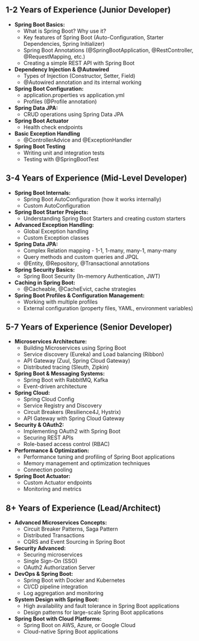 ## **1-2 Years of Experience (Junior Developer)**

- **Spring Boot Basics:**
    - What is Spring Boot? Why use it?
    - Key features of Spring Boot (Auto-Configuration, Starter Dependencies, Spring Initializer)
    - Spring Boot Annotations (@SpringBootApplication, @RestController, @RequestMapping, etc.)
    - Creating a simple REST API with Spring Boot
- **Dependency Injection & @Autowired**
    - Types of Injection (Constructor, Setter, Field)
    - @Autowired annotation and its internal working
- **Spring Boot Configuration:**
    - application.properties vs application.yml
    - Profiles (@Profile annotation)
- **Spring Data JPA:**
    - CRUD operations using Spring Data JPA
- **Spring Boot Actuator**
    - Health check endpoints
- **Basic Exception Handling**
    - @ControllerAdvice and @ExceptionHandler
- **Spring Boot Testing**
    - Writing unit and integration tests
    - Testing with @SpringBootTest

## **3-4 Years of Experience (Mid-Level Developer)**

- **Spring Boot Internals:**
    - Spring Boot AutoConfiguration (how it works internally)
    - Custom AutoConfiguration
- **Spring Boot Starter Projects:**
    - Understanding Spring Boot Starters and creating custom starters
- **Advanced Exception Handling:**
    - Global Exception handling
    - Custom Exception classes
- **Spring Data JPA:**
    - Complex Relation mapping - 1-1, 1-many, many-1, many-many
    - Query methods and custom queries and JPQL
    - @Entity, @Repository, @Transactional annotations
- **Spring Security Basics:**
    - Spring Boot Security (In-memory Authentication, JWT)
- **Caching in Spring Boot:**
    - @Cacheable, @CacheEvict, cache strategies
- **Spring Boot Profiles & Configuration Management:**
    - Working with multiple profiles
    - External configuration (property files, YAML, environment variables)

## **5-7 Years of Experience (Senior Developer)**

- **Microservices Architecture:**
    - Building Microservices using Spring Boot
    - Service discovery (Eureka) and Load balancing (Ribbon)
    - API Gateway (Zuul, Spring Cloud Gateway)
    - Distributed tracing (Sleuth, Zipkin)
- **Spring Boot & Messaging Systems:**
    - Spring Boot with RabbitMQ, Kafka
    - Event-driven architecture
- **Spring Cloud:**
    - Spring Cloud Config
    - Service Registry and Discovery
    - Circuit Breakers (Resilience4J, Hystrix)
    - API Gateway with Spring Cloud Gateway
- **Security & OAuth2:**
    - Implementing OAuth2 with Spring Boot
    - Securing REST APIs
    - Role-based access control (RBAC)
- **Performance & Optimization:**
    - Performance tuning and profiling of Spring Boot applications
    - Memory management and optimization techniques
    - Connection pooling
- **Spring Boot Actuator:**
    - Custom Actuator endpoints
    - Monitoring and metrics

## **8+ Years of Experience (Lead/Architect)**

- **Advanced Microservices Concepts:**
    - Circuit Breaker Patterns, Saga Pattern
    - Distributed Transactions
    - CQRS and Event Sourcing in Spring Boot
- **Security Advanced:**
    - Securing microservices
    - Single Sign-On (SSO)
    - OAuth2 Authorization Server
- **DevOps & Spring Boot:**
    - Spring Boot with Docker and Kubernetes
    - CI/CD pipeline integration
    - Log aggregation and monitoring
- **System Design with Spring Boot:**
    - High availability and fault tolerance in Spring Boot applications
    - Design patterns for large-scale Spring Boot applications
- **Spring Boot with Cloud Platforms:**
    - Spring Boot on AWS, Azure, or Google Cloud
    - Cloud-native Spring Boot applications